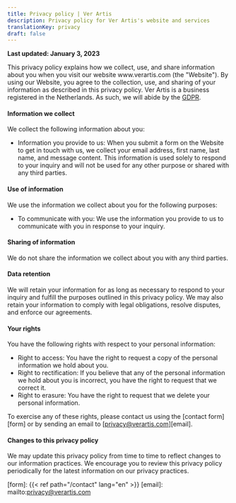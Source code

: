 ```yaml
---
title: Privacy policy | Ver Artis
description: Privacy policy for Ver Artis's website and services
translationKey: privacy
draft: false
---
```


**Last updated: January 3, 2023**

This privacy policy explains how we collect, use, and share information about
you when you visit our website www.[]()verartis.com (the "Website"). By using
our Website, you agree to the collection, use, and sharing of your information
as described in this privacy policy. Ver Artis is a business registered in the
Netherlands. As such, we will abide by the [GDPR][gdpr].

#### Information we collect

We collect the following information about you:

- Information you provide to us: When you submit a form on the Website to get in
  touch with us, we collect your email address, first name, last name, and
  message content. This information is used solely to respond to your inquiry
  and will not be used for any other purpose or shared with any third parties.

#### Use of information

We use the information we collect about you for the following purposes:

- To communicate with you: We use the information you provide to us to
  communicate with you in response to your inquiry.

#### Sharing of information

We do not share the information we collect about you with any third parties.

#### Data retention

We will retain your information for as long as necessary to respond to your
inquiry and fulfill the purposes outlined in this privacy policy. We may also
retain your information to comply with legal obligations, resolve disputes, and
enforce our agreements.

#### Your rights

You have the following rights with respect to your personal information:

- Right to access: You have the right to request a copy of the personal
  information we hold about you.
- Right to rectification: If you believe that any of the personal information we
  hold about you is incorrect, you have the right to request that we correct it.
- Right to erasure: You have the right to request that we delete your personal
  information.

To exercise any of these rights, please contact us using the [contact
form][form] or by sending an email to [privacy@verartis.com][email].

#### Changes to this privacy policy

We may update this privacy policy from time to time to reflect changes to our
information practices. We encourage you to review this privacy policy
periodically for the latest information on our privacy practices.

[gdpr]: https://en.wikipedia.org/wiki/General_Data_Protection_Regulation
[form]: {{< ref path="/contact" lang="en" >}}
[email]: mailto:privacy@verartis.com
